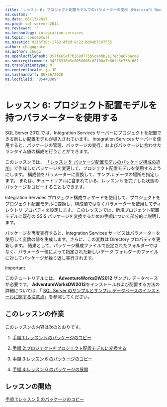 ```yaml
---
title: 'レッスン 6: プロジェクト配置モデルでのパラメーターの使用 |Microsoft Docs'
ms.custom: ''
ms.date: 06/13/2017
ms.prod: sql-server-2014
ms.reviewer: ''
ms.technology: integration-services
ms.topic: conceptual
ms.assetid: 9216f18c-1762-4f2d-8c22-bd0ab7107555
author: chugugrace
ms.author: chugu
ms.openlocfilehash: 357fe65ef7b269d775b5cabbb2a17ec3a075acae
ms.sourcegitcommit: 34278310b3e005d008cd2106a7b86fc6e736f661
ms.translationtype: MT
ms.contentlocale: ja-JP
ms.lasthandoff: 06/26/2020
ms.locfileid: "85440309"
---
```

# <a name="lesson-6-using-parameters-with-the-project-deployment-model"></a>レッスン 6: プロジェクト配置モデルを持つパラメーターを使用する
  SQL Server 2012 では、Integration Services サーバーにプロジェクトを配置できる新しい配置モデルが導入されています。 Integration Services サーバーを使用すると、パッケージの管理、パッケージの実行、およびパッケージに合わせたランタイム値の構成を行うことができます。  
  
 このレッスンでは、 [「レッスン 5: パッケージ配置モデルのパッケージ構成の追加](lesson-5-add-ssis-package-configurations-for-the-package-deployment-model.md)」で作成したパッケージを変更して、プロジェクト配置モデルを使用するようにします。 構成値をパラメーターに置換して、サンプル データの場所を指定します。 または、チュートリアルに含まれている、レッスン 5 を完了した状態のパッケージをコピーすることもできます。  
  
 Integration Services プロジェクト構成ウィザードを使用して、プロジェクトをプロジェクト配置モデルに変換し、構成値ではなくパラメーターを使用してディレクトリ プロパティを設定します。 このレッスンでは、新規プロジェクト配置モデルに既存の SSIS パッケージを変換するための手順について部分的に説明します。  
  
 パッケージを再度実行すると、Integration Services サービスはパラメーターを使用して変数の値を生成します。さらに、この変数は Directory プロパティを更新します。 結果として、パッケージ構成ファイルで設定されたフォルダーではなく、パラメーター値によって指定された新しいデータ フォルダーのファイルに対してパッケージが繰り返し実行されます。  
  
> [!IMPORTANT]  
>  このチュートリアルには、 **AdventureWorksDW2012** サンプル データベースが必要です。 **AdventureWorksDW2012**をインストールおよび配置する方法の詳細については、「 [SQL Server のサンプルとサンプル データベースのインストールに関する注意点](https://technet.microsoft.com/library/ms161556%28v=sql.105%29)」を参照してください。  
  
## <a name="lesson-tasks"></a>このレッスンの作業  
 このレッスンの内容は次のとおりです。  
  
1.  [手順 1:レッスン 5 のパッケージのコピー](lesson-6-1-copying-the-lesson-5-package.md)  
  
2.  [手順 2:プロジェクトをプロジェクト配置モデルに変換する](lesson-6-2-converting-the-project-to-the-project-deployment-model.md)  
  
3.  [手順 3:レッスン 6 のパッケージのコピー](lesson-6-3-testing-the-lesson-6-package.md)  
  
4.  [手順 4:レッスン 6 のパッケージの展開](lesson-6-4-deploying-the-lesson-6-package.md)  
  
## <a name="start-the-lesson"></a>レッスンの開始  
 [手順 1:レッスン 5 のパッケージのコピー](lesson-6-1-copying-the-lesson-5-package.md)  
  
  
